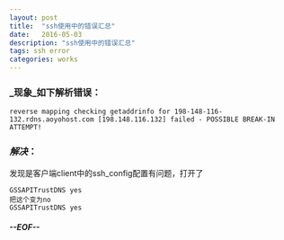 ```yaml
---
layout: post
title:  "ssh使用中的错误汇总"
date:   2016-05-03
description: "ssh使用中的错误汇总"
tags: ssh error
categories: works
---
```


### _现象_如下解析错误：

	reverse mapping checking getaddrinfo for 198-148-116-132.rdns.aoyohost.com [198.148.116.132] failed - POSSIBLE BREAK-IN ATTEMPT!

### _解决_：
发现是客户端client中的ssh_config配置有问题，打开了

	GSSAPITrustDNS yes
	把这个变为no
	GSSAPITrustDNS yes


##### --EOF--
